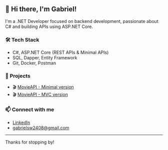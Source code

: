 ## 👋 Hi there, I'm Gabriel!

I'm a .NET Developer focused on backend development, passionate about C# and building APIs using ASP.NET Core.

### 🛠️ Tech Stack
- C#, ASP.NET Core (REST APIs & Minimal APIs)  
- SQL, Dapper, Entity Framework  
- Git, Docker, Postman  

### 🚀 Projects
- 🎬 [MovieAPI - Minimal version](https://github.com/gabr1el-codes/MovieAPI.Minimal)
- 🎬 [MovieAPI - MVC version](https://github.com/gabr1el-codes/MovieAPI.MVC)

### 📫 Connect with me
- [LinkedIn](https://www.linkedin.com/in/gabrielbarbosa2408/)
- gabrielsw2408@gmail.com

---

Thanks for stopping by!
